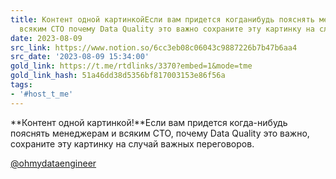 ```yaml
---
title: Контент одной картинкойЕсли вам придется когданибудь пояснять менеджерам и
  всяким CTO почему Data Quality это важно сохраните эту картинку на случай в
date: 2023-08-09
src_link: https://www.notion.so/6cc3eb08c06043c9887226b7b47b6aa4
src_date: '2023-08-09 15:34:00'
gold_link: https://t.me/rtdlinks/3370?embed=1&mode=tme
gold_link_hash: 51a46dd38d5356bf817003153e86f56a
tags:
- '#host_t_me'
---
```


**Контент одной картинкой!**Если вам придется когда-нибудь пояснять менеджерам и всяким CTO, почему Data Quality это важно, сохраните эту картинку на случай важных переговоров.   
  
  
[@ohmydataengineer](https://t.me/ohmydataengineer)